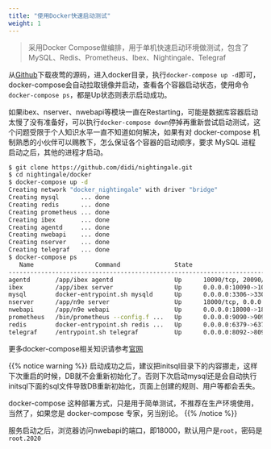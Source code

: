 ```yaml
---
title: "使用Docker快速启动测试"
weight: 1
---
```


> 采用Docker Compose做编排，用于单机快速启动环境做测试，包含了MySQL、Redis、Prometheus、Ibex、Nightingale、Telegraf

从[Github](https://github.com/didi/nightingale)下载夜莺的源码，进入docker目录，执行`docker-compose up -d`即可，docker-compose会自动拉取镜像并启动，查看各个容器启动状态，使用命令`docker-compose ps`，都是Up状态则表示启动成功。

如果ibex、nserver、nwebapi等模块一直在Restarting，可能是数据库容器启动太慢了没有准备好，可以执行`docker-compose down`停掉再重新尝试启动测试，这个问题受限于个人知识水平一直不知道如何解决，如果有对 docker-compose 机制熟悉的小伙伴可以赐教下，怎么保证各个容器的启动顺序，要求 MySQL 进程启动之后，其他的进程才启动。

```bash
$ git clone https://github.com/didi/nightingale.git
$ cd nightingale/docker
$ docker-compose up -d
Creating network "docker_nightingale" with driver "bridge"
Creating mysql      ... done
Creating redis      ... done
Creating prometheus ... done
Creating ibex       ... done
Creating agentd     ... done
Creating nwebapi    ... done
Creating nserver    ... done
Creating telegraf   ... done
$ docker-compose ps
   Name                 Command               State                                   Ports
----------------------------------------------------------------------------------------------------------------------------
agentd       /app/ibex agentd                 Up      10090/tcp, 20090/tcp
ibex         /app/ibex server                 Up      0.0.0.0:10090->10090/tcp, 0.0.0.0:20090->20090/tcp
mysql        docker-entrypoint.sh mysqld      Up      0.0.0.0:3306->3306/tcp, 33060/tcp
nserver      /app/n9e server                  Up      18000/tcp, 0.0.0.0:19000->19000/tcp
nwebapi      /app/n9e webapi                  Up      0.0.0.0:18000->18000/tcp, 19000/tcp
prometheus   /bin/prometheus --config.f ...   Up      0.0.0.0:9090->9090/tcp
redis        docker-entrypoint.sh redis ...   Up      0.0.0.0:6379->6379/tcp
telegraf     /entrypoint.sh telegraf          Up      0.0.0.0:8092->8092/udp, 0.0.0.0:8094->8094/tcp, 0.0.0.0:8125->8125/udp
```

更多docker-compose相关知识请参考[官网](https://docs.docker.com/compose/)

{{% notice warning %}}
启动成功之后，建议把initsql目录下的内容挪走，这样下次重启的时候，DB就不会重新初始化了。否则下次启动mysql还是会自动执行initsql下面的sql文件导致DB重新初始化，页面上创建的规则、用户等都会丢失。

docker-compose 这种部署方式，只是用于简单测试，不推荐在生产环境使用，当然了，如果您是 docker-compose 专家，另当别论。
{{% /notice %}}

服务启动之后，浏览器访问nwebapi的端口，即18000，默认用户是`root`，密码是`root.2020`
